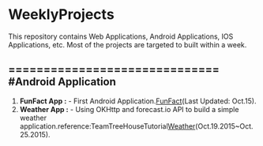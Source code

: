 # WeeklyProjects

 This repository contains Web Applications, Android Applications, IOS Applications, etc.
 Most of the projects are targeted to built within a week.  

==============================
#Android Application
---------

1. **FunFact App :** - First Android Application.[FunFact](AndroidStudioProjects/FunFact)(Last Updated: Oct.15).
2. **Weather App :** - Using OKHttp and forecast.io API to build a simple weather application.reference:TeamTreeHouseTutorial[Weather](AndroidStudioProjects/Weather)(Oct.19.2015~Oct.25.2015).